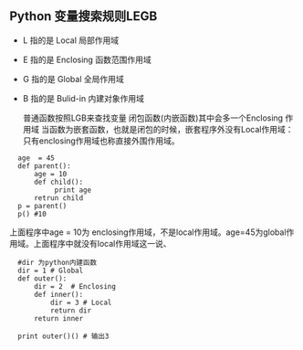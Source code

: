 ## Python 变量搜索规则LEGB
* L 指的是 Local 局部作用域
* E 指的是 Enclosing 函数范围作用域
* G 指的是 Global 全局作用域
* B 指的是 Bulid-in 内建对象作用域

  普通函数按照LGB来查找变量
  闭包函数(内嵌函数)其中会多一个Enclosing 作用域
  当函数为嵌套函数，也就是闭包的时候，嵌套程序外没有Local作用域：只有enclosing作用域也称直接外围作用域。
```
  age  = 45  
  def parent():  
      age = 10  
      def child():  
           print age  
      retrun child  
  p = parent()  
  p() #10  
```
上面程序中age = 10为 enclosing作用域，不是local作用域。age=45为global作用域。上面程序中就没有local作用域这一说、
```
  #dir 为python内建函数
  dir = 1 # Global
  def outer():
      dir = 2  # Enclosing
      def inner():
          dir = 3 # Local
          return dir
      return inner

  print outer()() # 输出3
```
